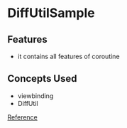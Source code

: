 # DiffUtilSample

## Features
- it contains all features of coroutine

## Concepts Used
- viewbinding 
- DiffUtil 

[Reference](https://youtu.be/71NrkkRNXG4 "Named link title")
